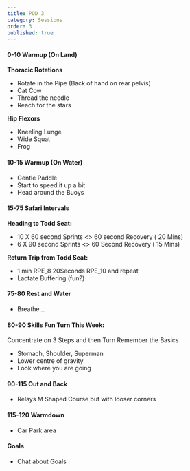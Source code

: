 ```yaml
---
title: POD 3
category: Sessions
order: 3
published: true
---
```


#### 0-10 Warmup (On Land)
**Thoracic Rotations**
- Rotate in the Pipe (Back of hand on rear pelvis)
- Cat Cow
- Thread the needle
- Reach for the stars

**Hip Flexors**
- Kneeling Lunge
- Wide Squat
- Frog

#### 10-15 Warmup (On Water)
- Gentle Paddle
- Start to speed it up a bit
- Head around the Buoys

#### 15-75 	Safari Intervals 	
**Heading to Todd Seat:**
- 10 X 60 second Sprints <> 60 second Recovery ( 20 Mins)
- 6 X 90 second Sprints <> 60 Second Recovery ( 15 Mins)

**Return Trip from Todd Seat:**
- 1 min RPE_8 20Seconds RPE_10 and repeat
- Lactate Buffering (fun?)

#### 75-80 	Rest and Water 	 
- Breathe...

#### 80-90 	Skills 	Fun Turn This Week:
Concentrate on 3 Steps and then Turn
Remember the Basics
- Stomach, Shoulder, Superman
- Lower centre of gravity
- Look where you are going

#### 90-115 	Out and Back
- Relays 	M Shaped Course but with looser corners

#### 115-120 	Warmdown 	 
- Car Park area 

#### Goals
- Chat about Goals
